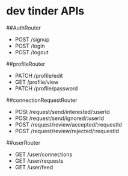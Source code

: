 # dev tinder APIs


##AuthRouter
- POST /signup
- POST /login
- POST /logout

##profileRouter
- PATCH /profile/edit
- GET /profile/view
- PATCH /profile/password

##connectionRequestRouter
- POSt /request/send/interested/:userId
- POSt /request/send/ignored/:userId
- POST /request/review/accepted/:requestId
- POST /request/review/rejected/:requestId

##userRouter
- GET /user/connections
- GET /user/requests
- GET /user/feed